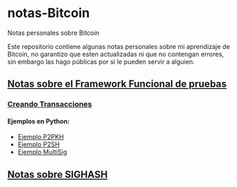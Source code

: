 # notas-Bitcoin
Notas personales sobre Bitcoin

Este repositorio contiene algunas notas personales sobre mi aprendizaje de Bitcoin, no garantizo que esten actualizadas ni que no contengan errores, sin embargo las hago públicas por si le pueden servir a alguien.

## [Notas sobre el Framework Funcional de pruebas](test_framework/test_framework_notas.md)
###  [Creando Transacciones](test_framework/creando_transacciones.md)
####  Ejemplos en Python:
* [Ejemplo P2PKH](test_framework/mi_ejemplo_tx_P2PKH.py)
* [Ejemplo P2SH](test_framework/mi_ejemplo_tx_P2SH.py)
* [Ejemplo MultiSig](test_framework/mi_ejemplo_tx_MultiSig.py)

## [Notas sobre SIGHASH](SigHash/SigHash.md)